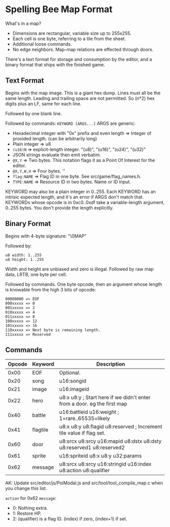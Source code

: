 # Spelling Bee Map Format

What's in a map?
- Dimensions are rectangular, variable size up to 255x255.
- Each cell is one byte, referring to a tile from the sheet.
- Additional loose commands.
- No edge neighbors. Map-map relations are effected through doors.

There's a text format for storage and consumption by the editor,
and a binary format that ships with the finished game.

## Text Format

Begins with the map image.
This is a giant hex dump.
Lines must all be the same length.
Leading and trailing space are not permitted. So (n*2) hex digits plus an LF, same for each line.

Followed by one blank line.

Followed by commands: `KEYWORD [ARGS...]`
ARGS are generic:
- Hexadecimal integer with "0x" prefix and even length => Integer of provided length. (can be arbitrarily long)
- Plain integer => u8
- `(u16)N` => explicit-length integer. "(u8)", "(u16)", "(u24)", "(u32)"
- JSON strings evaluate then emit verbatim.
- `@X,Y` => Two bytes. This notation flags it as a Point Of Interest for the editor.
- `@X,Y,W,H` => Four bytes. ''
- `flag:NAME` => Flag ID in one byte. See src/game/flag_names.h.
- `TYPE:NAME` => Resource ID in two bytes. Name or ID input.

KEYWORD may also be a plain integer in 0..255.
Each KEYWORD has an intrisic expected length, and it's an error if ARGS don't match that.
KEYWORDs whose opcode is in 0xc0..0xdf take a variable-length argument, 0..255 bytes. You don't provide the length explicitly.

## Binary Format

Begins with 4-byte signature: "\0MAP"

Followed by:
```
u8 width: 1..255
u8 height: 1..255
```

Width and height are unbiased and zero is illegal.
Followed by raw map data, LRTB, one byte per cell.

Followed by commands.
One byte opcode, then an argument whose length is knowable from the high 3 bits of opcode:
```
00000000 => EOF
000xxxxx => 0
001xxxxx => 2
010xxxxx => 4
011xxxxx => 8
100xxxxx => 12
101xxxxx => 16
110xxxxx => Next byte is remaining length.
111xxxxx => Reserved
```

## Commands

| Opcode | Keyword         | Description |
|--------|-----------------|-------------|
|   0x00 | EOF             | Optional. |
|   0x20 | song            | u16:songid |
|   0x21 | image           | u16:imageid |
|   0x22 | hero            | u8:x u8:y ; Start here if we didn't enter from a door. eg the first map |
|   0x40 | battle          | u16:battleid u16:weight ; 1=rare..65535=likely |
|   0x41 | flagtile        | u8:x u8:y u8:flagid u8:reserved ; Increment tile value if flag set. |
|   0x60 | door            | u8:srcx u8:srcy u16:mapid u8:dstx u8:dsty u8:reserved1 u8:reserved2 |
|   0x61 | sprite          | u16:spriteid u8:x u8:y u32:params |
|   0x62 | message         | u8:srcx u8:srcy u16:stringid u16:index u8:action u8:qualifier |

AK: Update src/editor/js/PoiModal.js and src/tool/tool_compile_map.c when you change this list.

`action` for 0x62 `message`:
- 0: Nothing extra.
- 1: Restore HP.
- 2: (qualifier) is a flag ID. (index) if zero, (index+1) if set.
